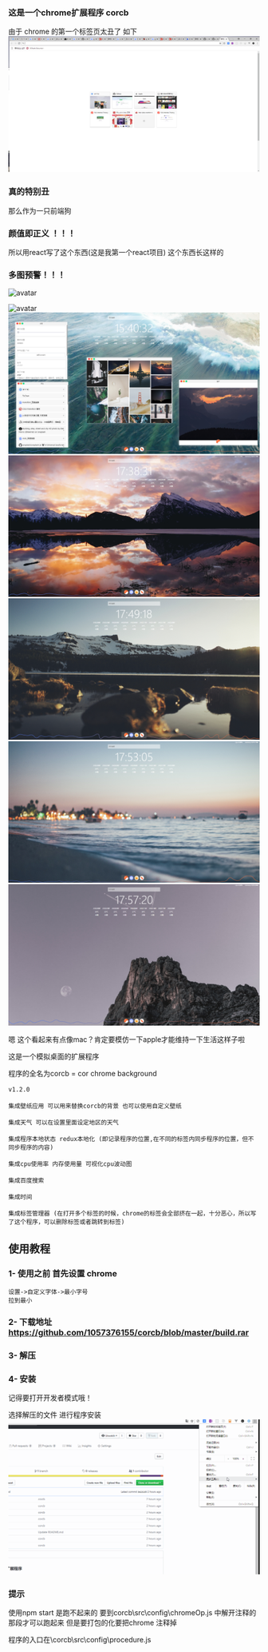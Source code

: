 ### 这是一个chrome扩展程序 corcb
由于 chrome 的第一个标签页太丑了 
如下
![avatar](./Screenshots/1.png)
### 真的特别丑
那么作为一只前端狗 

### 颜值即正义 ！！！

所以用react写了这个东西(这是我第一个react项目)
这个东西长这样的 

### 多图预警！！！
![avatar](./Screenshots/test.gif)

![avatar](./Screenshots/2.png)
![avatar](./Screenshots/3.png)
![avatar](./Screenshots/4.png)
![avatar](./Screenshots/5.png)
![avatar](./Screenshots/6.png)
![avatar](./Screenshots/7.png)


嗯 这个看起来有点像mac？肯定要模仿一下apple才能维持一下生活这样子啦

这是一个模拟桌面的扩展程序

程序的全名为corcb = cor chrome background 

    v1.2.0

    集成壁纸应用 可以用来替换corcb的背景 也可以使用自定义壁纸

    集成天气 可以在设置里面设定地区的天气 

    集成程序本地状态 redux本地化 (即记录程序的位置,在不同的标签内同步程序的位置，但不同步程序的内容)

    集成cpu使用率 内存使用量 可视化cpu波动图

    集成百度搜索 

    集成时间 

    集成标签管理器 (在打开多个标签的时候，chrome的标签会全部挤在一起，十分恶心，所以写了这个程序，可以删除标签或者跳转到标签)


## 使用教程

### 1- 使用之前 首先设置 chrome

    设置->自定义字体->最小字号
    拉到最小
### 2- 下载地址 https://github.com/1057376155/corcb/blob/master/build.rar
### 3- 解压
### 4- 安装
记得要打开开发者模式哦！

选择解压的文件 进行程序安装
![avatar](./Screenshots/set.gif)


### 提示
使用npm start 是跑不起来的
要到corcb\src\config\chromeOp.js 中解开注释的那段才可以跑起来
但是要打包的化要把chrome 注释掉

程序的入口在\corcb\src\config\procedure.js




